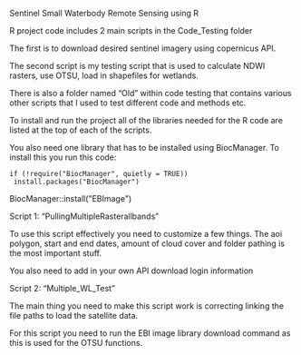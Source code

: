 Sentinel Small Waterbody Remote Sensing using R


R project code includes 2 main scripts in the Code_Testing folder

The first is to download desired sentinel imagery using copernicus API. 

The second script is my testing script that is used to calculate NDWI rasters, use OTSU, load in shapefiles for wetlands. 

There is also a folder named “Old” within code testing that contains various other scripts that I used to test different code and methods etc. 


To install and run the project all of the libraries needed for the R code are listed at the top of each of the scripts. 

You also need one library that has to be installed using BiocManager. To install this you run this code: 

	if (!require("BiocManager", quietly = TRUE))
   	 install.packages("BiocManager")

BiocManager::install("EBImage")




Script 1: “PullingMultipleRasterallbands”

To use this script effectively you need to customize a few things. The aoi polygon, start and end dates, amount of cloud cover and folder pathing is the most important stuff. 

You also need to add in your own API download login information


Script 2: “Multiple_WL_Test”

The main thing you need to make this script work is correcting linking the file paths to load the satellite data. 

For this script you need to run the EBI image library download command as this is used for the OTSU functions.


